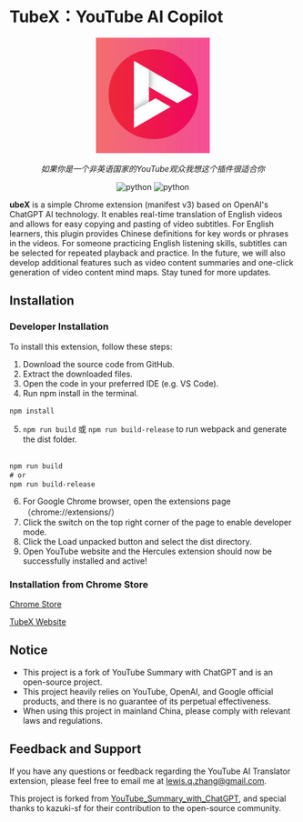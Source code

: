 # TubeX：YouTube AI Copilot

<div align="center">
  <img src="./src/images/icon.png" width="200"/>
</div>
<p align="center">
  <em>如果你是一个非英语国家的YouTube观众我想这个插件很适合你</em>
</p>
<p align="center">
    <img src="https://img.shields.io/badge/manifest-v3-blue" alt="python">
    <img src="https://img.shields.io/badge/chrome-116-red" alt="python">
</p>

**ubeX** is a simple Chrome extension (manifest v3) based on OpenAI's ChatGPT AI technology. It enables real-time translation of English videos and allows for easy copying and pasting of video subtitles. For English learners, this plugin provides Chinese definitions for key words or phrases in the videos. For someone practicing English listening skills, subtitles can be selected for repeated playback and practice. In the future, we will also develop additional features such as video content summaries and one-click generation of video content mind maps. Stay tuned for more updates.

## Installation 

### Developer Installation 

To install this extension, follow these steps:

1. Download the source code from GitHub.
2. Extract the downloaded files. 
3. Open the code in your preferred IDE (e.g. VS Code). 
4. Run npm install in the terminal. 

```
npm install
```

5. `npm run build` 或 `npm run build-release` to run webpack and generate the dist folder.

```

npm run build
# or
npm run build-release
```

6. For Google Chrome browser, open the extensions page（chrome://extensions/）  
7. Click the switch on the top right corner of the page to enable developer mode. 
8. Click the Load unpacked button and select the dist directory.
9. Open YouTube website and the Hercules extension should now be successfully installed and active! 

### Installation from Chrome Store


[Chrome Store](https://chrome.google.com/webstore/detail/tubex-your-youtube-ai-cop/bifndkhccndcnabjhllngpdapfakfcif?hl=zh-CN&authuser=0)

[TubeX Website](https://chrome.google.com/webstore/detail/tubex-your-youtube-ai-cop/bifndkhccndcnabjhllngpdapfakfcif?hl=zh-CN&authuser=0)

## Notice 

- This project is a fork of YouTube Summary with ChatGPT and is an open-source project.
- This project heavily relies on YouTube, OpenAI, and Google official products, and there is no guarantee of its perpetual effectiveness.
- When using this project in mainland China, please comply with relevant laws and regulations.

## Feedback and Support 

If you have any questions or feedback regarding the YouTube AI Translator extension, please feel free to email me at lewis.q.zhang@gmail.com.

This project is forked from [YouTube_Summary_with_ChatGPT](https://github.com/kazuki-sf/YouTube_Summary_with_ChatGPT), and special thanks to kazuki-sf for their contribution to the open-source community.

